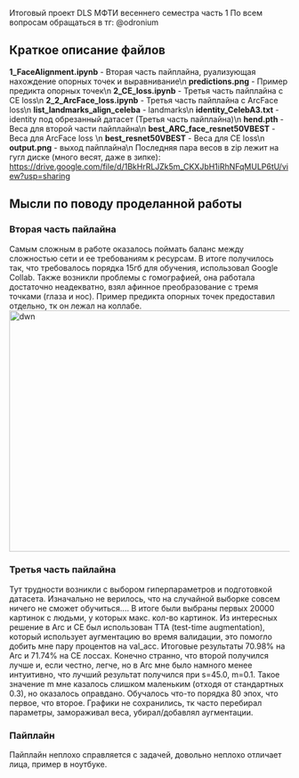 Итоговый проект DLS МФТИ весеннего семестра часть 1
По всем вопросам обращаться в тг: @odronium

## Краткое описание файлов
**1_FaceAlignment.ipynb** - Вторая часть пайплайна, руализующая нахождение опорных точек и выравнивание\n
**predictions.png** - Пример предикта опорных точек\n
**2_CE_loss.ipynb** - Третья часть пайплайна с СЕ loss\n
**2_2_ArcFace_loss.ipynb** - Третья часть пайплайна с ArcFace loss\n
**list_landmarks_align_celeba** - landmarks\n
**identity_CelebA3.txt** - identity под обрезанный датасет (Третья часть пайплайна)\n
**hend.pth** - Веса для второй части пайплайна\n
**best_ARC_face_resnet50VBEST** - Веса для ArcFace loss \n
**best_resnet50VBEST** - Веса для СЕ loss\n
**output.png** -  выход пайплайна\n
Последняя пара весов в zip лежит на гугл диске (много весят, даже в зипке): https://drive.google.com/file/d/1BkHrRLJZk5m_CKXJbH1iRhNFqMULP6tU/view?usp=sharing

## Мысли по поводу проделанной работы
### Вторая часть пайлайна
Самым сложным в работе оказалось поймать баланс между сложностью сети и ее требованиям к ресурсам. В итоге получилось так, что требовалось порядка 15гб для обучения, использовал Google Collab. Также возникли проблемы с гомографией, она работала достаточно неадекватно, взял афинное преобразование с тремя точками (глаза и нос). Пример предикта опорных точек предоставил отдельно, тк он лежал на коллабе. 
<img width="1182" height="433" alt="dwn" src="https://github.com/user-attachments/assets/e9136853-4987-476e-a531-9fb62e7619d5" />
### Третья часть пайлайна
Тут трудности возникли с выбором гиперпараметров и подготовкой датасета. Изначально не верилось, что на случайной выборке совсем ничего не сможет обучиться.... В итоге были выбраны первых 20000 картинок с людьми, у которых макс. кол-во картинок. Из интересных решение в Arc и CE был использован TTA (test-time augmentation), который использует аугментацию во время валидации, это помогло добить мне пару процентов на val_acc. Итоговые результаты 70.98% на Arc и 71.74% на CE лоссах. Конечно странно, что второй получился лучше и, если честно, легче, но в Arc мне было намного менее интуитивно, что лучший результат получился при s=45.0, m=0.1. Такое значение m мне казалось слишком маленьким (отходя от стандартных 0.3), но оказалось оправдано. Обучалось что-то порядка 80 эпох, что первое, что второе. Графики не сохранились, тк часто перебирал параметры, замораживал веса, убирал/добавлял аугментации. 
### Пайплайн
Пайплайн неплохо справляется с задачей, довольно неплохо отличает лица, пример в ноутбуке.

